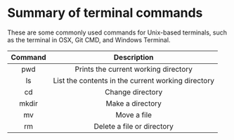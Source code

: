# Summary of terminal commands

These are some commonly used commands for Unix-based terminals, such as the
terminal in OSX, Git CMD, and Windows Terminal.

| Command | Description |
| :---: | :---: |
| pwd | Prints the current working directory |
| ls | List the contents in the current working directory |
| cd | Change directory |
| mkdir | Make a directory |
| mv | Move a file |
| rm | Delete a file or directory |

